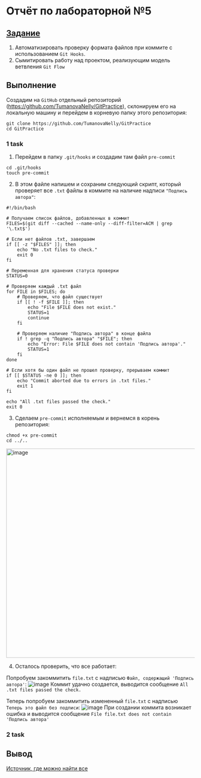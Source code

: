 # Отчёт по лабораторной №5
## [Задание](README.md)
1) Автоматизировать проверку формата файлов при коммите с использованием `Git Hooks`.
2) Сымитировать работу над проектом, реализующим модель ветвления `Git Flow`

## Выполнение 
Создадим на `GitHub` отдельный репозиторий (https://github.com/TumanovaNelly/GitPractice), склонируем его на локальную машину и перейдем в корневую папку этого репозитория:
```
git clone https://github.com/TumanovaNelly/GitPractice
cd GitPractice
```
### 1 task
1. Перейдем в папку `.git/hooks` и создадим там файл `pre-commit`
```
cd .git/hooks
touch pre-commit
```
2. В этом файле напишем и сохраним следующий скрипт, который проверяет все `.txt` файлы в коммите на наличие надписи `"Подпись автора"`:
```
#!/bin/bash

# Получаем список файлов, добавленных в коммит
FILES=$(git diff --cached --name-only --diff-filter=ACM | grep '\.txt$')

# Если нет файлов .txt, завершаем
if [[ -z "$FILES" ]]; then
    echo "No .txt files to check."
    exit 0
fi

# Переменная для хранения статуса проверки
STATUS=0

# Проверяем каждый .txt файл
for FILE in $FILES; do
    # Проверяем, что файл существует
    if [[ ! -f $FILE ]]; then
        echo "File $FILE does not exist."
        STATUS=1
        continue
    fi

    # Проверяем наличие "Подпись автора" в конце файла
    if ! grep -q "Подпись автора" "$FILE"; then
        echo "Error: File $FILE does not contain 'Подпись автора'."
        STATUS=1
    fi
done

# Если хотя бы один файл не прошел проверку, прерываем коммит
if [[ $STATUS -ne 0 ]]; then
    echo "Commit aborted due to errors in .txt files."
    exit 1
fi

echo "All .txt files passed the check."
exit 0
```
3. Сделаем `pre-commit` исполняемым и вернемся в корень репозитория:
```
chmod +x pre-commit
cd ../..
```
<img width="559" alt="image" src="https://github.com/user-attachments/assets/19eef356-a0c8-48db-8d6a-1f3f7815955e"/>

4. Осталось проверить, что все работает:

Попробуем закоммитить `file.txt` с надписью `Файл, содержащий 'Подпись автора'`:
![image](https://github.com/user-attachments/assets/0a5f0b45-63f8-47b9-870b-3bfe6315d286)
Коммит удачно создается, выводится сообщение `All .txt files passed the check.`

Теперь попробуем закоммитить измененный `file.txt` с надписью `Теперь это файл без подписи`:
![image](https://github.com/user-attachments/assets/3f154848-2dc0-4207-ab27-d4412ff9525b)
При создании коммита возникает ошибка и выводится сообщение `File file.txt does not contain 'Подпись автора'`

### 2 task

## Вывод
[Источник, где можно найти все](https://www.google.com/)
